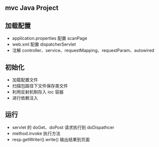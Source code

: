 ## mvc Java Project
## 加载配置
- application.properties 配置 scanPage
- web.xml 配置 dispatcherServlet
- 注解 controller、service、requestMapping、requestParam、autowired
 
## 初始化
- 加载配置文件
- 扫描包路径下文件保存类文件
- 利用反射机制存入 ioc 容器
- 进行依赖注入

## 运行
- servlet 的 doGet、doPost 请求执行到 doDispathcer
- method.invoke 执行方法
- resp.getWriter().write() 输出结果到页面